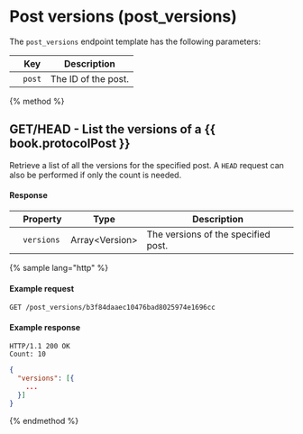 # Post versions \(post_versions\)

The `post_versions` endpoint template has the following parameters:

| | Key       | Description             |
|-| --------- | ----------------------- |
| | `post`    | The ID of the post.     |

{% method %}
## GET/HEAD - List the versions of a {{ book.protocolPost }}

Retrieve a list of all the versions for the specified post.
A `HEAD` request can also be performed if only the count is needed.

#### Response

| | Property   | Type                 | Description                         |
|-| ---------- | -------------------- | ----------------------------------- |
| | `versions` | Array&lt;Version&gt; | The versions of the specified post. |

{% sample lang="http" %}
#### Example request

```
GET /post_versions/b3f84daaec10476bad8025974e1696cc
```

#### Example response

```
HTTP/1.1 200 OK
Count: 10
```

```json
{
  "versions": [{
    ...
  }]
}
```
{% endmethod %}